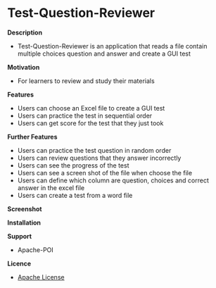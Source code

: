# Test-Question-Reviewer

**Description**
- Test-Question-Reviewer is an application that reads a file contain multiple choices question and answer and create a GUI test

**Motivation**
- For learners to review and study their materials

**Features**
- Users can choose an Excel file to create a GUI test
- Users can practice the test in sequential order
- Users can get score for the test that they just took

**Further Features**
- Users can practice the test question in random order
- Users can review questions that they answer incorrectly
- Users can see the progress of the test
- Users can see a screen shot of the file when choose the file
- Users can define which column are question, choices and correct answer in the excel file 
- Users can create a test from a word file

**Screenshot**

**Installation**

**Support**
- Apache-POI

**Licence**
- [Apache License](LICENSE)
